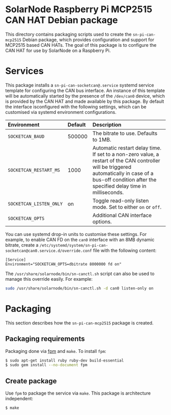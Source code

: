 # SolarNode Raspberry Pi MCP2515 CAN HAT Debian package

This directory contains packaging scripts used to create the `sn-pi-can-mcp2515` Debian package,
which provides configuration and support for MCP2515 based CAN HATs. The goal of this package is
to configure the CAN HAT for use by SolarNode on a Raspberry Pi.

# Services

This package installs a `sn-pi-can-socketcan@.service` systemd service template for configuring the
CAN bus interface. An instance of this template will be automatically started by the presence of the
`/dev/can0` device, which is provided by the CAN HAT and made available by this package. By default
the interface isconfigured with the following settings, which can be customised via systemd
environment configurations.

| Environment | Default | Description |
|:------------|:--------|:------------|
| `SOCKETCAN_BAUD` | 500000 | The bitrate to use. Defaults to 1MB. |
| `SOCKETCAN_RESTART_MS` | 1000 | Automatic restart delay time. If set to a non-zero value, a restart of the CAN controller will be triggered automatically in case of a bus-off condition after the specified delay time in milliseconds. |
| `SOCKETCAN_LISTEN_ONLY` | on | Toggle read-only listen mode. Set to either `on` or `off`. |
| `SOCKETCAN_OPTS` |  | Additional CAN interface options. |

You can use systemd drop-in units to customise these settings. For example, to enable CAN FD on the
`can0` interface with an 8MB dynamic bitrate, create a
`/etc/systemd/system/sn-pi-can-socketcan@can0.service.d/override.conf` file with the following content:

```
[Service]
Environment="SOCKETCAN_OPTS=dbitrate 8000000 fd on"
```

The `/usr/share/solarnode/bin/sn-canctl.sh` script can also be used to manage this override
easily. For example:

```sh
sudo /usr/share/solarnode/bin/sn-canctl.sh -d can0 listen-only on
```

# Packaging

This section describes how the `sn-pi-can-mcp2515` package is created.

## Packaging requirements

Packaging done via [fpm][fpm] and `make`. To install `fpm`:

```sh
$ sudo apt-get install ruby ruby-dev build-essential
$ sudo gem install --no-document fpm
```

## Create package

Use `fpm` to package the service via `make`. This package is architecture independent:

```sh
$ make
```

[fpm]: https://github.com/jordansissel/fpm
